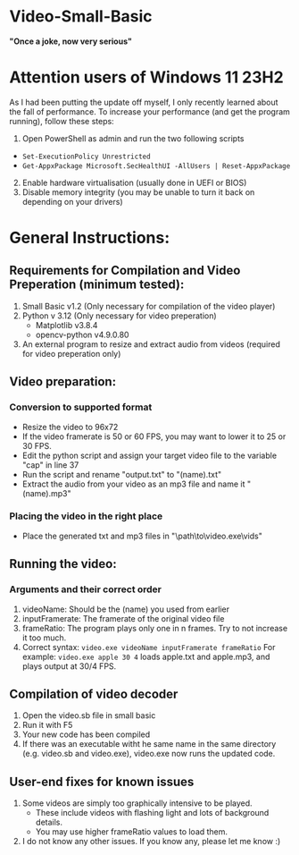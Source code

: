 # Video-Small-Basic
**"Once a joke, now very serious"**

# Attention users of Windows 11 23H2
As I had been putting the update off myself, I only recently learned about the fall of performance. To increase your performance (and get the program running), follow these steps:
1. Open PowerShell as admin and run the two following scripts
  - `Set-ExecutionPolicy Unrestricted`
  - `Get-AppxPackage Microsoft.SecHealthUI -AllUsers | Reset-AppxPackage`
2. Enable hardware virtualisation (usually done in UEFI or BIOS)
3. Disable memory integrity (you may be unable to turn it back on depending on your drivers)

# General Instructions:

## Requirements for Compilation and Video Preperation (minimum tested):
1. Small Basic v1.2 (Only necessary for compilation of the video player)
2. Python v 3.12 (Only necessary for video preperation)
     - Matplotlib v3.8.4
     - opencv-python v4.9.0.80
3. An external program to resize and extract audio from videos (required for video preperation only)

## Video preparation:

### Conversion to supported format
*  Resize the video to 96x72
*  If the video framerate is 50 or 60 FPS, you may want to lower it to 25 or 30 FPS.
*  Edit the python script and assign your target video file to the variable "cap" in line 37
*  Run the script and rename "output.txt" to "(name).txt"
*  Extract the audio from your video as an mp3 file and name it "(name).mp3"

### Placing the video in the right place
*  Place the generated txt and mp3 files in "\path\to\video.exe\vids\"

## Running the video:

### Arguments and their correct order
1. videoName: Should be the (name) you used from earlier
2. inputFramerate: The framerate of the original video file
3. frameRatio: The program plays only one in n frames. Try to not increase it too much.
4. Correct syntax: `video.exe videoName inputFramerate frameRatio`
For example: `video.exe apple 30 4` loads apple.txt and apple.mp3, and plays output at 30/4 FPS.

## Compilation of video decoder
1. Open the video.sb file in small basic
2. Run it with F5
3. Your new code has been compiled
4. If there was an executable witht he same name in the same directory (e.g. video.sb and video.exe), video.exe now runs the updated code.

## User-end fixes for known issues
1.  Some videos are simply too graphically intensive to be played.
     - These include videos with flashing light and lots of background details.
     - You may use higher frameRatio values to load them.
2.   I do not know any other issues. If you know any, please let me know :)
